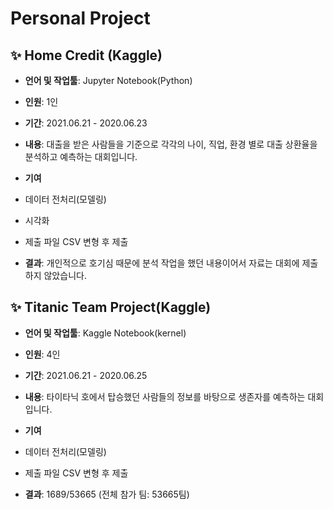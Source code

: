 # Personal Project #

## ✨ **Home Credit (Kaggle)**  
- **언어 및 작업툴**: Jupyter Notebook(Python)
- **인원**: 1인  
- **기간**: 2021.06.21 - 2020.06.23  

- **내용**: 대출을 받은 사람들을 기준으로 각각의 나이, 직업, 환경 별로 대출 상환율을 분석하고 예측하는 대회입니다.

- **기여**
- 데이터 전처리(모델링)
- 시각화
- 제출 파일 CSV 변형 후 제출  

- **결과**: 개인적으로 호기심 때문에 분석 작업을 했던 내용이어서 자료는 대회에 제출하지 않았습니다.




## ✨ **Titanic Team Project(Kaggle)**  
- **언어 및 작업툴**: Kaggle Notebook(kernel)
- **인원**: 4인  
- **기간**: 2021.06.21 - 2020.06.25  

- **내용**: 타이타닉 호에서 탑승했던 사람들의 정보를 바탕으로 생존자를 예측하는 대회입니다.

- **기여**
 - 데이터 전처리(모델링)
- 제출 파일 CSV 변형 후 제출  

- **결과**: 1689/53665 (전체 참가 팀: 53665팀)
<br>
